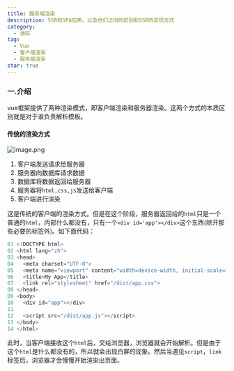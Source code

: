 ```yaml
---
title: 服务端渲染
description: SSR和SPA应用，以及他们之间的区别和SSR的实现方式
category:
  - 源码
tag:
  - Vue
  - 客户端渲染
  - 服务端渲染
star: true
---
```


### 一.介绍
vue框架提供了两种渲染模式，即客户端渲染和服务器渲染。这两个方式的本质区别就是对于谁负责解析模板。
#### 传统的渲染方式
![image.png](https://cdn.nlark.com/yuque/0/2023/png/27119990/1683274852871-67602d3b-a8d3-42c1-aac6-d8b112852909.png#averageHue=%23eeeeee&clientId=u130e8ef4-9f3e-4&from=paste&height=420&id=u524d1478&originHeight=420&originWidth=718&originalType=binary&ratio=1&rotation=0&showTitle=false&size=44493&status=done&style=none&taskId=ub5e9b37e-dd51-467e-95d4-b60df5fc829&title=&width=718)

1. 客户端发送请求给服务器
2. 服务器向数据库请求数据
3. 数据库将数据返回给服务器
4. 服务器将`html,css,js`发送给客户端
5. 客户端进行渲染

这是传统的客户端的渲染方式。但是在这个阶段，服务器返回给的`html`只是一个普通的`html`，内部什么都没有，只有一个`<div id='app'></div>`这个东西(除开那些必要的标签外)。如下面代码：
```javascript
01 <!DOCTYPE html>
02 <html lang="zh">
03 <head>
04   <meta charset="UTF-8">
05   <meta name="viewport" content="width=device-width, initial-scale=1.0">
06   <title>My App</title>
07   <link rel="stylesheet" href="/dist/app.css">
08 </head>
09 <body>
10   <div id="app"></div>
11
12   <script src="/dist/app.js"></script>
13 </body>
14 </html>
```
此时，当客户端接收这个`html`后，交给浏览器，浏览器就会开始解析。但是由于这个`html`是什么都没有的，所以就会出现白屏的现象。然后当遇见`script`，`link`标签后，浏览器才会慢慢开始渲染出页面。
